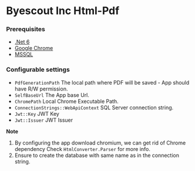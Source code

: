 # Byescout Inc Html-Pdf

### Prerequisites
- [.Net 6](https://dotnet.microsoft.com/en-us/download/dotnet/6.0)
- [Google Chrome](https://www.google.com/chrome/)
- [MSSQL](https://www.microsoft.com/en-us/sql-server/sql-server-downloads)

### Configurable settings
- `PdfGenerationPath` The local path where PDF will be saved - App should have R/W permission.
- `SelfBaseUrl` The App base Url.
- `ChromePath` Local Chrome Executable Path.
- `ConnectionStrings::WebApiContext` SQL Server connection string.
- `Jwt::Key` JWT Key
- `Jwt::Issuer` JWT Issuer

**Note**
1. By configuring the app download chromium, we can get rid of Chrome dependency
Check `HtmlConverter.Parser` for more info.
2. Ensure to create the database with same name as in the connection string.

